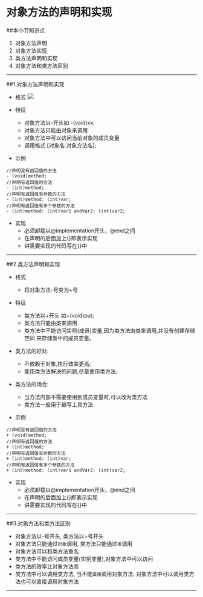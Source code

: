 # 对象方法的声明和实现
##本小节知识点
1. 对象方法声明
2. 对象方法实现
2. 类方法声明和实现
3. 对象方法和类方法区别
---

##1.对象方法声明和实现
- 格式
![](http://7xj0kx.com1.z0.glb.clouddn.com/xxffsm.png)

- 特征
    + 对象方法以-开头如 -(void)xx;
    + 对象方法只能由对象来调用
    + 对象方法中可以访问当前对象的成员变量
    + 调用格式 [对象名 对象方法名];

- 示例
```
//声明没有返回值的方法
- (void)method;
//声明有返回值的方法
- (int)method;
//声明有返回值有参数的方法
- (int)method: (int)var;
//声明有返回值有多个参数的方法
- (int)method: (int)var1 andVar2: (int)var2;

```

- 实现
    + 必须卸载以@implementation开头，@end之间
    + 在声明的后面加上{}即表示实现
    + 讲需要实现的代码写在{}中
---

##2.类方法声明和实现
- 格式
    + 将对象方法-号变为+号

- 特征
    + 类方法以+开头 如+(void)put;
    + 类方法只能由类来调用
    + 类方法中不能访问实例(成员)变量,因为类方法由类来调用,并没有创建存储空间 来存储类中的成员变量。

- 类方法的好处:
    + 不依赖于对象,执行效率更高;
    + 能用类方法解决的问题,尽量使用类方法;

- 类方法的场合:
    + 当方法内部不需要使用到成员变量时,可以改为类方法
    + 类方法一般用于编写工具方法

- 示例
```
//声明没有返回值的方法
+ (void)method;
//声明有返回值的方法
+ (int)method;
//声明有返回值有参数的方法
+ (int)method: (int)var;
//声明有返回值有多个参数的方法
+ (int)method: (int)var1 andVar2: (int)var2;

```

- 实现
    + 必须卸载以@implementation开头，@end之间
    + 在声明的后面加上{}即表示实现
    + 讲需要实现的代码写在{}中

---

##3.对象方法和类方法区别
- 对象方法以-号开头, 类方法以+号开头
- 对象方法只能通过`对象`调用, 类方法只能通过`类`调用
- 对象方法可以和类方法重名
- 类方法中不能访问成员变量(实例变量),对象方法中可以访问
- 类方法的效率比对象方法高
- 类方法中可以调用类方法, 当不能`直接`调用对象方法. 对象方法中可以调用类方法也可以直接调用对象方法

---
